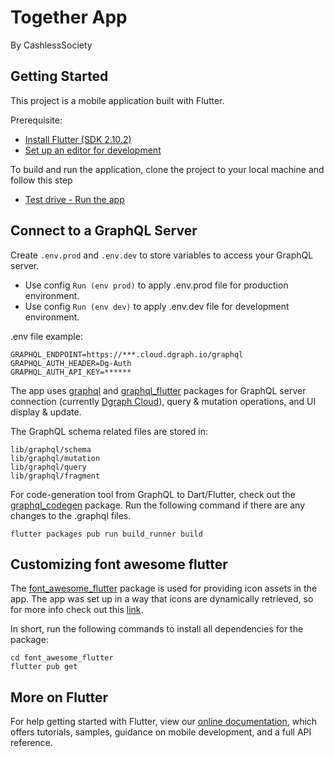 # Together App

By CashlessSociety

## Getting Started

This project is a mobile application built with Flutter.

Prerequisite:

- [Install Flutter (SDK 2.10.2)](https://docs.flutter.dev/get-started/install)
- [Set up an editor for development](https://docs.flutter.dev/get-started/editor)

To build and run the application, clone the project to your local machine and
follow this step 

- [Test drive - Run the app](https://docs.flutter.dev/get-started/test-drive?tab=androidstudio)

## Connect to a GraphQL Server
Create `.env.prod` and `.env.dev` to store variables to access your GraphQL server. 

- Use config `Run (env prod)` to apply .env.prod file for production environment.
- Use config `Run (env dev)` to apply .env.dev file for development environment.

.env file example:

    GRAPHQL_ENDPOINT=https://***.cloud.dgraph.io/graphql
    GRAPHQL_AUTH_HEADER=Dg-Auth
    GRAPHQL_AUTH_API_KEY=******

The app uses [graphql](https://pub.dev/packages/graphql) and
[graphql_flutter](https://pub.dev/packages/graphql_flutter)
packages for GraphQL server connection (currently
[Dgraph Cloud](https://cloud.dgraph.io/)), query & mutation operations,
and UI display & update.      

The GraphQL schema related files are stored in:
    
    lib/graphql/schema
    lib/graphql/mutation
    lib/graphql/query
    lib/graphql/fragment

For code-generation tool from GraphQL to Dart/Flutter, check out 
the [graphql_codegen](https://pub.dev/packages/graphql_codegen) package.
Run the following command if there are any changes to the .graphql files.

    flutter packages pub run build_runner build

## Customizing font awesome flutter
The [font_awesome_flutter](https://pub.dev/packages/font_awesome_flutter) package is used for providing icon assets in the app.
The app was set up in a way that icons are dynamically retrieved, so for more info 
check out this [link](https://pub.dev/packages/font_awesome_flutter#customizing-font-awesome-flutter).

In short, run the following commands to install all dependencies for the package:
    
    cd font_awesome_flutter
    flutter pub get

## More on Flutter
For help getting started with Flutter, view our
[online documentation](https://flutter.dev/docs), which offers tutorials,
samples, guidance on mobile development, and a full API reference.
